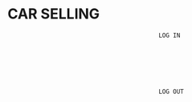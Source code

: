 #            CAR SELLING
                                              LOG IN
                                              
                                              
                                              
                                              
                                              
                                              
                                              
                                              LOG OUT
